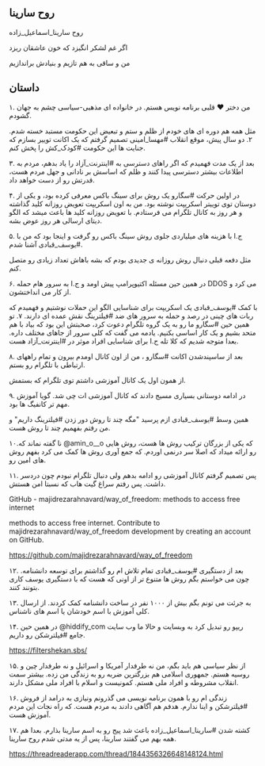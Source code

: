 ## روح سارینا

روح سارینا_اسماعیل_زاده

اگر غم لشکر انگیزد که خون عاشقان ریزد

من و ساقی به هم تازیم و بنیادش براندازیم


## داستان


۱. من دختر ♥️ قلبی برنامه نویس هستم. در خانواده ای مذهبی-سیاسی چشم به جهان گشودم.

مثل همه هم دوره ای های خودم از ظلم و ستم و تبعیض این حکومت مستبد خسته شدم.
۲. دو سال پیش، موقع انقلاب #مهسا_امينی‌‌ تصمیم گرفتم که یک اکانت توییر بسازم که جنایت ها این حکومت #کودک_کش را پخش کنم.

۳. بعد از یک مدت فهمیدم که اگر راهای دسترسی به #اینترنت_آزاد را یاد بدهم، مردم به اطلاعات بیشتر دسترسی پیدا کنند و ظلم که اساسش بر نادانی و جهل مردم هست، قدرتش رو از دست خواهد داد.

۴. در اولین حرکت #سگارو یک روش برای سینگ باکس معرفی کرده بود، و یکی از دوستان توی توییتر اسکریپت نوشته بود. من به اون اسکریپت تعویض روزانه کلید گذاشته و هر روز به کانال تلگرام می فرستادم. با تعویض روزانه کلید ها باعث میشد که الگو دیتای ارسالی هر روز عوض بشه.

۵. ج.ا با هزینه های میلیاردی جلوی روش سینگ باکس رو گرفت و اینجا بود که من با #یوسف_قبادی آشنا شدم.

مثل دفعه قبلی دنبال روش روزانه ی جدیدی بودم که بشه باهاش تعداد زیادی رو متصل کنم.

۶. در همین حین مسئله اکتیوپرامپ پیش اومد و ج.ا به سرور هام حمله DDOS می کرد و از کار می انداختشون.

با کمک #یوسف_قبادی یک اسکریپت برای شناسایی الگو این حملات نوشتیم و فهمیدم که ربات های چینی در رصد و حمله به سرور های ضد #فیلترینگ نقش عمده ای دارند.
۷. تو همین حین #سگارو ما رو به یک گروه تلگرام دعوت کرد، صحبتش این بود که بیاد با هم متحد بشیم و یک کار اساسی بکنیم. یادمه می گفت که 
کلی سرور از جاهای مختلف داره. بعدا متوجه شدیم که کلا تله ج.ا برای شناسایی افراد موثر در #اینترنت_آزاد هست.

۸. بعد از ساسپندشدن اکانت #سگارو ، من از اون کانال اومدم بیرون و تمام راههای ارتباطی با تلگرام رو بستم.

از همون اول یک کانال آموزشی داشتم توی تلگرام که بستمش.

۹. در ادامه دوستانی بسیاری مسیج دادند که کانال آموزشی ات چی شد. گویا آموزش مهم تر کانفیگ ها بود.

همین وسط #یوسف_قبادی ازم پرسید "مگه چند تا روش دور زدن #فیلترینگ داریم" و من رفتم بفهمیم چند تا روش هست.

۱۰.نا گفته نماند که @amin_o__o که یکی از بزرگان ترکیب روش ها هست، روش هایی رو ارائه میداد که اصلا سر درنمی اوردم. که جمع آوری روش ها کمک می کرد بفهم روش های امین رو.

۱۱. پس تصمیم گرفتم کانال آموزشی رو ادامه بدهم ولی دنبال تلگرام نبودم چون دردسر داشت.
پس رفتم سراغ گیت هاب که نسبتا امن هستش.

GitHub - majidrezarahnavard/way_of_freedom: methods to access free internet

methods to access free internet. Contribute to majidrezarahnavard/way_of_freedom development by creating an account on GitHub.

https://github.com/majidrezarahnavard/way_of_freedom

۱۲. بعد از دستگیری #یوسف_قبادی تمام تلاش ام رو گذاشتم برای توسعه دانشنامه. چون می خواستم بگم روش ها متنوع تر از اونی که هست که با دستگیری یوسف کاری بتونند کنند.

۱۳. به جرئت می تونم بگم بیش از ۱۰۰۰ نفر در ساخت دانشنامه کمک کردند. از ارسال کلی آموزش با اسم خودشان یا اسم های ناشناس.

۱۴. در همین حین @hiddify_com ریپو رو تبدیل کرد به وبسایت و حالا ما وب سایت جامع #فیلترشکن رو داریم.

https://filtershekan.sbs/

۱۵. از نظر سیاسی هم باید بگم، من نه طرفدار آمریکا و اسرائیل و نه طرفدار چین و روسیه هستم. جمهوری اسلامی هم بزرگترین ضربه رو به زندگی من زده. بیشتر سمت انقلاب مشروطه و افراد ملی هستم. کمونیست و اسلام با افراد ملی مشکل دارند.

۱۶. زندگی ام رو با همون برنامه نویسی می گذرونم ونیازی به درامد از فروش #فیلترشکن و اینا ندارم. هدفم هم آگاهی دادند به مردم هست. که راه نجات این مردم آموزش هست.

۱۷. کشته شدن #سارینا_اسماعیل_زاده باعث شد پیج رو به اسم سارینا بذارم. بعدا هم همه بهم می گفتند سارینا، پس از یه مدتی شدم روح سارینا. 

https://threadreaderapp.com/thread/1844356326648148124.html